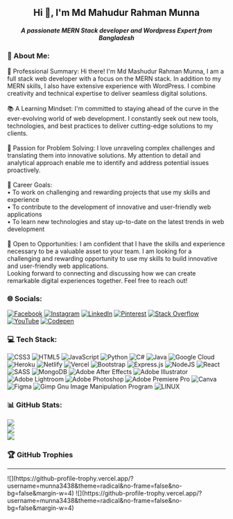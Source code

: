<h2 align="center">Hi 👋, I'm Md Mahudur Rahman Munna</h1>
<h5 align="center">A passionate MERN Stack developer and Wordpress Expert from Bangladesh</h3>

### 💫 About Me:
💼 Professional Summary: Hi there! I'm Md Mashudur Rahman Munna, I am a full stack web developer with a focus on the MERN stack. In addition to my MERN skills, I also have extensive experience with WordPress. I combine creativity and technical expertise to deliver seamless digital solutions.<br><br>📚 A Learning Mindset: I'm committed to staying ahead of the curve in the ever-evolving world of web development. I constantly seek out new tools, technologies, and best practices to deliver cutting-edge solutions to my clients.<br><br>🧩 Passion for Problem Solving: I love unraveling complex challenges and translating them into innovative solutions. My attention to detail and analytical approach enable me to identify and address potential issues proactively.<br><br>🎯 Career Goals:<br> • To work on challenging and rewarding projects that use my skills and experience<br> • To contribute to the development of innovative and user-friendly web applications<br> • To learn new technologies and stay up-to-date on the latest trends in web development<br><br>🌟 Open to Opportunities: I am confident that I have the skills and experience necessary to be a valuable asset to your team. I am looking for a challenging and rewarding opportunity to use my skills to build innovative and user-friendly web applications.<br>Looking forward to connecting and discussing how we can create remarkable digital experiences together. Feel free to reach out!


### 🌐 Socials:
[![Facebook](https://img.shields.io/badge/Facebook-%231877F2.svg?logo=Facebook&logoColor=white)](https://facebook.com/MRMMunna3438) [![Instagram](https://img.shields.io/badge/Instagram-%23E4405F.svg?logo=Instagram&logoColor=white)](https://instagram.com/mdmashudurrahmanmunna) [![LinkedIn](https://img.shields.io/badge/LinkedIn-%230077B5.svg?logo=linkedin&logoColor=white)](https://linkedin.com/in/mashudur-rahman-munna-0016a6230) [![Pinterest](https://img.shields.io/badge/Pinterest-%23E60023.svg?logo=Pinterest&logoColor=white)](https://pinterest.com/mdmashudurrahman) [![Stack Overflow](https://img.shields.io/badge/-Stackoverflow-FE7A16?logo=stack-overflow&logoColor=white)](https://stackoverflow.com/users/17536688) [![YouTube](https://img.shields.io/badge/YouTube-%23FF0000.svg?logo=YouTube&logoColor=white)](https://youtube.com/@UCQhRVdqtES0U9SjhKbeSEMw) [![Codepen](https://img.shields.io/badge/Codepen-000000?style=for-the-badge&logo=codepen&logoColor=white)](https://codepen.io/Mrm-munna) 

### 💻 Tech Stack:
![CSS3](https://img.shields.io/badge/css3-%231572B6.svg?style=for-the-badge&logo=css3&logoColor=white) ![HTML5](https://img.shields.io/badge/html5-%23E34F26.svg?style=for-the-badge&logo=html5&logoColor=white) ![JavaScript](https://img.shields.io/badge/javascript-%23323330.svg?style=for-the-badge&logo=javascript&logoColor=%23F7DF1E) ![Python](https://img.shields.io/badge/python-3670A0?style=for-the-badge&logo=python&logoColor=ffdd54) ![C#](https://img.shields.io/badge/c%23-%23239120.svg?style=for-the-badge&logo=c-sharp&logoColor=white) ![Java](https://img.shields.io/badge/java-%23ED8B00.svg?style=for-the-badge&logo=java&logoColor=white) ![Google Cloud](https://img.shields.io/badge/Google%20Cloud-%234285F4.svg?style=for-the-badge&logo=google-cloud&logoColor=white) ![Heroku](https://img.shields.io/badge/heroku-%23430098.svg?style=for-the-badge&logo=heroku&logoColor=white) ![Netlify](https://img.shields.io/badge/netlify-%23000000.svg?style=for-the-badge&logo=netlify&logoColor=#00C7B7) ![Vercel](https://img.shields.io/badge/vercel-%23000000.svg?style=for-the-badge&logo=vercel&logoColor=white) ![Bootstrap](https://img.shields.io/badge/bootstrap-%23563D7C.svg?style=for-the-badge&logo=bootstrap&logoColor=white) ![Express.js](https://img.shields.io/badge/express.js-%23404d59.svg?style=for-the-badge&logo=express&logoColor=%2361DAFB) ![NodeJS](https://img.shields.io/badge/node.js-6DA55F?style=for-the-badge&logo=node.js&logoColor=white) ![React](https://img.shields.io/badge/react-%2320232a.svg?style=for-the-badge&logo=react&logoColor=%2361DAFB) ![SASS](https://img.shields.io/badge/SASS-hotpink.svg?style=for-the-badge&logo=SASS&logoColor=white) ![MongoDB](https://img.shields.io/badge/MongoDB-%234ea94b.svg?style=for-the-badge&logo=mongodb&logoColor=white) ![Adobe After Effects](https://img.shields.io/badge/Adobe%20After%20Effects-9999FF.svg?style=for-the-badge&logo=Adobe%20After%20Effects&logoColor=white) ![Adobe Illustrator](https://img.shields.io/badge/adobeillustrator-%23FF9A00.svg?style=for-the-badge&logo=adobeillustrator&logoColor=white) ![Adobe Lightroom](https://img.shields.io/badge/Adobe%20Lightroom-31A8FF.svg?style=for-the-badge&logo=Adobe%20Lightroom&logoColor=white) ![Adobe Photoshop](https://img.shields.io/badge/adobephotoshop-%2331A8FF.svg?style=for-the-badge&logo=adobephotoshop&logoColor=white) ![Adobe Premiere Pro](https://img.shields.io/badge/Adobe%20Premiere%20Pro-9999FF.svg?style=for-the-badge&logo=Adobe%20Premiere%20Pro&logoColor=white) ![Canva](https://img.shields.io/badge/Canva-%2300C4CC.svg?style=for-the-badge&logo=Canva&logoColor=white) 	![Figma](https://img.shields.io/badge/figma-%23F24E1E.svg?style=for-the-badge&logo=figma&logoColor=white) ![Gimp Gnu Image Manipulation Program](https://img.shields.io/badge/Gimp-657D8B?style=for-the-badge&logo=gimp&logoColor=FFFFFF) ![LINUX](https://img.shields.io/badge/Linux-FCC624?style=for-the-badge&logo=linux&logoColor=black)
### 📊 GitHub Stats:
![](https://github-readme-stats.vercel.app/api?username=munna3438&theme=dark&hide_border=false&include_all_commits=false&count_private=false)<br/>
![](https://github-readme-streak-stats.herokuapp.com/?user=munna3438&theme=dark&hide_border=false)<br/>
![](https://github-readme-stats.vercel.app/api/top-langs/?username=munna3438&theme=dark&hide_border=false&include_all_commits=false&count_private=false&layout=compact)
### 🏆 GitHub Trophies
<hr style="height:0.3px;">
![](https://github-profile-trophy.vercel.app/?username=munna3438&theme=radical&no-frame=false&no-bg=false&margin-w=4)
![](https://github-profile-trophy.vercel.app/?username=munna3438&theme=radical&no-frame=false&no-bg=false&margin-w=4)


